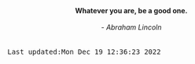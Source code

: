 
<div align="center"><b><span>Whatever you are, be a good one.</span></b><br><br><i> - Abraham Lincoln</i></div>
<br><br><kbd>Last updated:Mon Dec 19 12:36:23 2022</kbd>